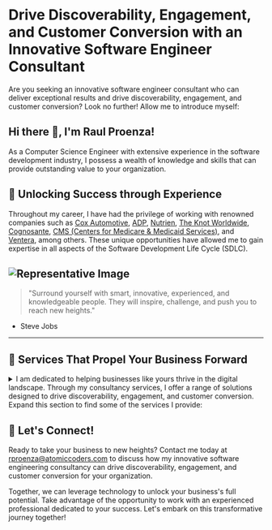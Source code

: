 
# Drive Discoverability, Engagement, and Customer Conversion with an Innovative Software Engineer Consultant

Are you seeking an innovative software engineer consultant who can deliver exceptional results and drive discoverability, engagement, and customer conversion? Look no further! Allow me to introduce myself:

## Hi there 👋, I'm Raul Proenza!

As a Computer Science Engineer with extensive experience in the software development industry, I possess a wealth of knowledge and skills that can provide outstanding value to your organization.

## 🔑 Unlocking Success through Experience

Throughout my career, I have had the privilege of working with renowned companies such as [Cox Automotive](https://www.coxautoinc.com/), [ADP](https://www.adp.com/), [Nutrien](https://www.nutrien.com/), [The Knot Worldwide]([https://www.theknot.com/](https://www.theknotww.com/)), [Cognosante](https://www.cognosante.com/), [CMS (Centers for Medicare & Medicaid Services)](https://www.cms.gov/), and [Ventera](https://www.ventera.com/), among others. These unique opportunities have allowed me to gain expertise in all aspects of the Software Development Life Cycle (SDLC).

![Representative Image](./banner1.png)
---
> "Surround yourself with smart, innovative, experienced, and knowledgeable people. They will inspire, challenge, and push you to reach new heights."
- Steve Jobs
---

## 🚀 Services That Propel Your Business Forward

<details>
  <summary>
    I am dedicated to helping businesses like yours thrive in the digital landscape. Through my consultancy services, I offer a range of solutions designed to drive discoverability, engagement, and customer conversion. Expand this section to find some of the services I provide:
  </summary>

1. **Fractional CTO:** As a Fractional CTO, I can provide strategic technical leadership, aligning your business goals with cutting-edge technology solutions. With my guidance, you can make informed decisions, optimize your technology stack, and drive innovation throughout your organization.

2. **Custom Software Development:** I specialize in developing custom software solutions tailored to your needs from concept to deployment. Whether you require a web application, mobile app, or enterprise software, I leverage my expertise in the latest technologies to deliver robust, scalable, and user-friendly solutions.

3. **Web Development:** In today's digital age, a solid online presence is crucial for success. I can create engaging and responsive websites that captivate your audience and leave a lasting impression. By combining design best practices with advanced web development techniques, I ensure that your website stands out from the competition.

4. **Quality Assurance Automation:** I employ industry-leading automation techniques for software testing and quality assurance to ensure the highest quality standards. By automating repetitive tasks and implementing comprehensive test suites, I can help you achieve faster releases, increased stability, and improved customer satisfaction.

5. **Native Cloud App Custom Development:** Harness the power of the cloud with native cloud app development. I specialize in building scalable and resilient cloud-native applications that leverage the full potential of cloud platforms such as AWS, Azure, and Google Cloud. By embracing cloud technologies, your business can achieve enhanced performance, flexibility, and cost efficiency.

6. **Staff Augmentation:** I offer staff augmentation services if you require additional expertise for your projects. By seamlessly integrating into your existing teams, I can provide skilled software engineers ready to contribute their knowledge and experience to drive your initiatives forward.

7. **Product Maintenance:** I understand the importance of maintaining and evolving your software products over time. With my product maintenance services, I ensure that your applications stay up-to-date, secure, and optimized for peak performance. I help you provide an exceptional user experience while minimizing downtime by proactively identifying and resolving issues.

8. **Project Management and Agile Transformation:** To ensure successful project execution, I provide project management services, applying industry-proven methodologies such as Agile. I can help you streamline workflows, improve efficiency, and achieve your project goals by fostering collaboration, empowering teams, and prioritizing value delivery.

9. **DevOps:** Embrace the DevOps culture with my expertise in streamlining software development and operations processes. By implementing continuous integration and continuous delivery (CI/CD) pipelines, automated deployments, and infrastructure as code, I can help you achieve faster time to market, increased reliability, and accelerated innovation.


</details>

## 📧 Let's Connect!

Ready to take your business to new heights? Contact me today at [rproenza@atomiccoders.com](mailto:rproenza@atomiccoders.com) to discuss how my innovative software engineering consultancy can drive discoverability, engagement, and customer conversion for your organization.

Together, we can leverage technology to unlock your business's full potential. Take advantage of the opportunity to work with an experienced professional dedicated to your success. Let's embark on this transformative journey together!
